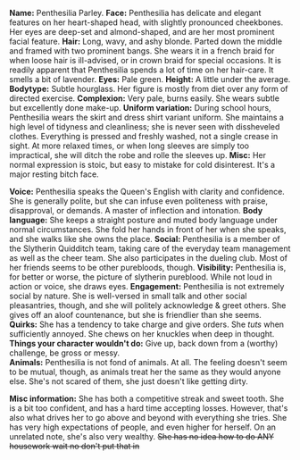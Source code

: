 **Name:** Penthesilia Parley.
**Face:** Penthesilia has delicate and elegant features on her heart-shaped head, with slightly pronounced cheekbones. Her eyes are deep-set and almond-shaped, and are her most prominent facial feature.
**Hair:** Long, wavy, and ashy blonde. Parted down the middle and framed with two prominent bangs. She wears it in a french braid for when loose hair is ill-advised, or in crown braid for special occasions. It is readily apparent that Penthesilia spends a lot of time on her hair-care. It smells a bit of lavender.
**Eyes:** Pale green.
**Height:** A little under the average.
**Bodytype:** Subtle hourglass. Her figure is mostly from diet over any form of directed exercise.
**Complexion:** Very pale, burns easily. She wears subtle but excellently done make-up.
**Uniform variation:** During school hours, Penthesilia wears the skirt and dress shirt variant uniform. She maintains a high level of tidyness and cleanliness; she is never seen with dissheveled clothes. Everything is pressed and freshly washed, not a single crease in sight. 
 At more relaxed times, or when long sleeves are simply too impractical, she will ditch the robe and rolle the sleeves up.
**Misc:** Her normal expression is stoic, but easy to mistake for cold disinterest. It's a major resting bitch face. 


**Voice:** Penthesilia speaks the Queen's English with clarity and confidence. She is generally polite, but she can infuse even politeness with praise, disapproval, or demands. A master of inflection and intonation.
**Body language:** She keeps a straight posture and muted body language under normal circumstances. She fold her hands in front of her when she speaks, and she walks like she owns the place. 
**Social:** Penthesilia is a member of the Slytherin Quidditch team, taking care of the everyday team management as well as the cheer team. She also participates in the dueling club. Most of her friends seems to be other purebloods, though. 
**Visibility:** Penthesilia is, for better or worse, the picture of slytherin pureblood. While not loud in action or voice, she draws eyes.
**Engagement:** Penthesilia is not extremely social by nature. She is well-versed in small talk and other social pleasantries, though, and she will politely acknowledge & greet others. She gives off an aloof countenance, but she is friendlier than she seems.
**Quirks:** She has a tendency to take charge and give orders. She *tuts* when sufficiently annoyed. She chews on her knuckles when deep in thought. 
**Things your character wouldn't do:** Give up, back down from a (worthy) challenge, be gross or messy.  
**Animals:** Penthesilia is not fond of animals. At all. The feeling doesn't seem to be mutual, though, as animals treat her the same as they would anyone else. She's not scared of them, she just doesn't like getting dirty.

**Misc information:** She has both a competitive streak and sweet tooth. She is a bit too confident, and has a hard time accepting losses. However, that's also what drives her to go above and beyond with everything she tries. She has very high expectations of people, and even higher for herself. On an unrelated note, she's also very wealthy.
~~She has no idea how to do ANY housework wait no don't put that in~~
